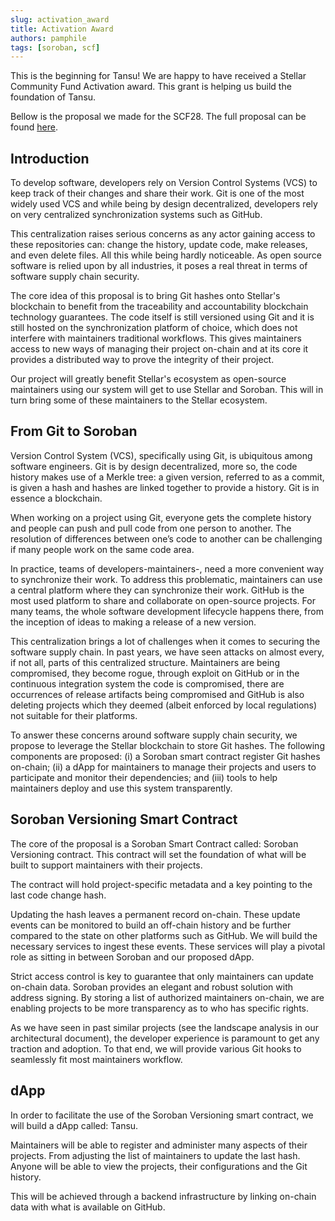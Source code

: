 ```yaml
---
slug: activation_award
title: Activation Award
authors: pamphile
tags: [soroban, scf]
---
```


This is the beginning for Tansu! We are happy to have received a Stellar Community Fund Activation award. This grant is helping us build the foundation of Tansu.

Bellow is the proposal we made for the SCF28. The full proposal can be found [here](https://dashboard.communityfund.stellar.org/scfawards/scf-28_43/activationawardreview/suggestion/1150).

<!-- truncate -->

## Introduction

To develop software, developers rely on Version Control Systems (VCS) to keep track of their changes and share their work. Git is one of the most widely used VCS and while being by design decentralized, developers rely on very centralized synchronization systems such as GitHub.

This centralization raises serious concerns as any actor gaining access to these repositories can: change the history, update code, make releases, and even delete files. All this while being hardly noticeable. As open source software is relied upon by all industries, it poses a real threat in terms of software supply chain security.

The core idea of this proposal is to bring Git hashes onto Stellar's blockchain to benefit from the traceability and accountability blockchain technology guarantees. The code itself is still versioned using Git and it is still hosted on the synchronization platform of choice, which does not interfere with maintainers traditional workflows. This gives maintainers access to new ways of managing their project on-chain and at its core it provides a distributed way to prove the integrity of their project.

Our project will greatly benefit Stellar's ecosystem as open-source maintainers using our system will get to use Stellar and Soroban. This will in turn bring some of these maintainers to the Stellar ecosystem.

## From Git to Soroban

Version Control System (VCS), specifically using Git, is ubiquitous among software engineers. Git is by design decentralized, more so, the code history makes use of a Merkle tree: a given version, referred to as a commit, is given a hash and hashes are linked together to provide a history. Git is in essence a blockchain.

When working on a project using Git, everyone gets the complete history and people can push and pull code from one person to another. The resolution of differences between one’s code to another can be challenging if many people work on the same code area.

In practice, teams of developers-maintainers-, need a more convenient way to synchronize their work. To address this problematic, maintainers can use a central platform where they can synchronize their work. GitHub is the most used platform to share and collaborate on open-source projects. For many teams, the whole software development lifecycle happens there, from the inception of ideas to making a release of a new version.

This centralization brings a lot of challenges when it comes to securing the software supply chain. In past years, we have seen attacks on almost every, if not all, parts of this centralized structure. Maintainers are being compromised, they become rogue, through exploit on GitHub or in the continuous integration system the code is compromised, there are occurrences of release artifacts being compromised and GitHub is also deleting projects which they deemed (albeit enforced by local regulations) not suitable for their platforms.

To answer these concerns around software supply chain security, we propose to leverage the Stellar blockchain to store Git hashes. The following components are proposed: (i) a Soroban smart contract register Git hashes on-chain; (ii) a dApp for maintainers to manage their projects and users to participate and monitor their dependencies; and (iii) tools to help maintainers deploy and use this system transparently.

## Soroban Versioning Smart Contract

The core of the proposal is a Soroban Smart Contract called: Soroban Versioning contract. This contract will set the foundation of what will be built to support maintainers with their projects.

The contract will hold project-specific metadata and a key pointing to the last code change hash.

Updating the hash leaves a permanent record on-chain. These update events can be monitored to build an off-chain history and be further compared to the state on other platforms such as GitHub. We will build the necessary services to ingest these events. These services will play a pivotal role as sitting in between Soroban and our proposed dApp.

Strict access control is key to guarantee that only maintainers can update on-chain data. Soroban provides an elegant and robust solution with address signing. By storing a list of authorized maintainers on-chain, we are enabling projects to be more transparency as to who has specific rights.

As we have seen in past similar projects (see the landscape analysis in our architectural document), the developer experience is paramount to get any traction and adoption. To that end, we will provide various Git hooks to seamlessly fit most maintainers workflow.

## dApp

In order to facilitate the use of the Soroban Versioning smart contract, we will build a dApp called: Tansu.

Maintainers will be able to register and administer many aspects of their projects. From adjusting the list of maintainers to update the last hash. Anyone will be able to view the projects, their configurations and the Git history.

This will be achieved through a backend infrastructure by linking on-chain data with what is available on GitHub.


